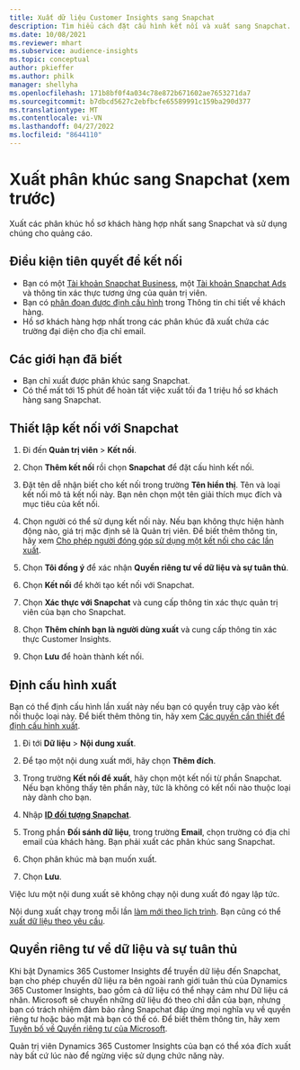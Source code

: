 ```yaml
---
title: Xuất dữ liệu Customer Insights sang Snapchat
description: Tìm hiểu cách đặt cấu hình kết nối và xuất sang Snapchat.
ms.date: 10/08/2021
ms.reviewer: mhart
ms.subservice: audience-insights
ms.topic: conceptual
author: pkieffer
ms.author: philk
manager: shellyha
ms.openlocfilehash: 171b8bf0f4a034c78e872b671602ae7653271da7
ms.sourcegitcommit: b7dbcd5627c2ebfbcfe65589991c159ba290d377
ms.translationtype: MT
ms.contentlocale: vi-VN
ms.lasthandoff: 04/27/2022
ms.locfileid: "8644110"
---
```

# <a name="export-segments-to-snapchat-preview"></a>Xuất phân khúc sang Snapchat (xem trước)

Xuất các phân khúc hồ sơ khách hàng hợp nhất sang Snapchat và sử dụng chúng cho quảng cáo. 

## <a name="prerequisites-for-a-connection"></a>Điều kiện tiên quyết để kết nối

-   Bạn có một [Tài khoản Snapchat Business](https://business.snapchat.com/), một [Tài khoản Snapchat Ads](https://ads.snapchat.com/) và thông tin xác thực tương ứng của quản trị viên.
-   Bạn có [phân đoạn được định cấu hình](segments.md) trong Thông tin chi tiết về khách hàng.
-   Hồ sơ khách hàng hợp nhất trong các phân khúc đã xuất chứa các trường đại diện cho địa chỉ email.

## <a name="known-limitations"></a>Các giới hạn đã biết

- Bạn chỉ xuất được phân khúc sang Snapchat.
- Có thể mất tới 15 phút để hoàn tất việc xuất tối đa 1 triệu hồ sơ khách hàng sang Snapchat. 

## <a name="set-up-connection-to-snapchat"></a>Thiết lập kết nối với Snapchat

1. Đi đến **Quản trị viên** > **Kết nối**.

1. Chọn **Thêm kết nối** rồi chọn **Snapchat** để đặt cấu hình kết nối.

1. Đặt tên dễ nhận biết cho kết nối trong trường **Tên hiển thị**. Tên và loại kết nối mô tả kết nối này. Bạn nên chọn một tên giải thích mục đích và mục tiêu của kết nối.

1. Chọn người có thể sử dụng kết nối này. Nếu bạn không thực hiện hành động nào, giá trị mặc định sẽ là Quản trị viên. Để biết thêm thông tin, hãy xem [Cho phép người đóng góp sử dụng một kết nối cho các lần xuất](connections.md#allow-contributors-to-use-a-connection-for-exports).

1. Chọn **Tôi đồng ý** để xác nhận **Quyền riêng tư về dữ liệu và sự tuân thủ**.

1. Chọn **Kết nối** để khởi tạo kết nối với Snapchat.

1. Chọn **Xác thực với Snapchat** và cung cấp thông tin xác thực quản trị viên của bạn cho Snapchat. 

1. Chọn **Thêm chính bạn là người dùng xuất** và cung cấp thông tin xác thực Customer Insights.

1. Chọn **Lưu** để hoàn thành kết nối.

## <a name="configure-an-export"></a>Định cấu hình xuất

Bạn có thể định cấu hình lần xuất này nếu bạn có quyền truy cập vào kết nối thuộc loại này. Để biết thêm thông tin, hãy xem [Các quyền cần thiết để định cấu hình xuất](export-destinations.md#set-up-a-new-export).

1. Đi tới **Dữ liệu** > **Nội dung xuất**.

1. Để tạo một nội dung xuất mới, hãy chọn **Thêm đích**.

1. Trong trường **Kết nối để xuất**, hãy chọn một kết nối từ phần Snapchat. Nếu bạn không thấy tên phần này, tức là không có kết nối nào thuộc loại này dành cho bạn.

1. Nhập [**ID đối tượng Snapchat**](https://businesshelp.snapchat.com/s/article/custom-audiences).

1. Trong phần **Đối sánh dữ liệu**, trong trường **Email**, chọn trường có địa chỉ email của khách hàng. Bạn phải xuất các phân khúc sang Snapchat.

1. Chọn phân khúc mà bạn muốn xuất. 

1. Chọn **Lưu**.

Việc lưu một nội dung xuất sẽ không chạy nội dung xuất đó ngay lập tức.

Nội dung xuất chạy trong mỗi lần [làm mới theo lịch trình](system.md#schedule-tab). Bạn cũng có thể [xuất dữ liệu theo yêu cầu](export-destinations.md#run-exports-on-demand). 


## <a name="data-privacy-and-compliance"></a>Quyền riêng tư về dữ liệu và sự tuân thủ

Khi bật Dynamics 365 Customer Insights để truyền dữ liệu đến Snapchat, bạn cho phép chuyển dữ liệu ra bên ngoài ranh giới tuân thủ của Dynamics 365 Customer Insights, bao gồm cả dữ liệu có thể nhạy cảm như Dữ liệu cá nhân. Microsoft sẽ chuyển những dữ liệu đó theo chỉ dẫn của bạn, nhưng bạn có trách nhiệm đảm bảo rằng Snapchat đáp ứng mọi nghĩa vụ về quyền riêng tư hoặc bảo mật mà bạn có thể có. Để biết thêm thông tin, hãy xem [Tuyên bố về Quyền riêng tư của Microsoft](https://go.microsoft.com/fwlink/?linkid=396732).

Quản trị viên Dynamics 365 Customer Insights của bạn có thể xóa đích xuất này bất cứ lúc nào để ngừng việc sử dụng chức năng này.
